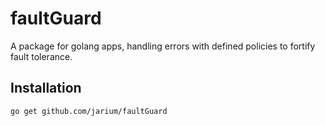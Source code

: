 # faultGuard
A package for golang apps, handling errors with defined policies to fortify fault tolerance.

Installation
---
```bash
go get github.com/jarium/faultGuard 
```